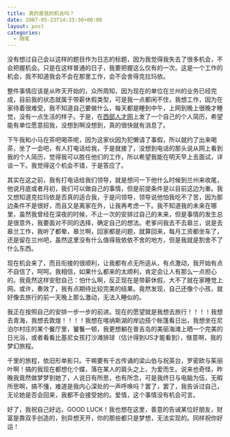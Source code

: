 ```yaml
---
title: 真的是我的机会吗？
date: 2007-05-23T14:33:30+00:00
layout: post
categories:
  - 随笔
---
```

没有想过自己会以这样的题目作为日志的标题，因为我觉得我失去了很多机会，不会把握机会。只是在这样普通的日子，我要把握这么仅有的一次。这是一个工作的机会，我不知道我会不会在那里工作，会不会舍得克拉玛依。

整件事情应该是从昨天开始的，众所周知，因为现在的单位在兰州的业务已经完成，目前我的状态就属于带薪休假类型，可是我一点都闲不住，我想工作，因为在家待着很难受，我不知道自己要做什么，每天都是睡到中午，上网到晚上很晚才睡觉，没有一点生活的样子。于是，在[西部人才网](http://www.xbrc.com.cn)上发了一个自己的个人简历，希望能有单位愿意招我，没想到啊没想到，真的很快就有消息了。

下午我和小马在茶吧喝茶呢，因为这家伙因为犯懒请了事假，所以就约了出来喝茶，坐了一会吧，有人打电话给我，于是就接了，没想到电话的那头说从网上看到我的个人简历，觉得我可以胜任他们的工作，所以希望我能在明天早上去面试，详谈一下。我觉得这个机会不错，于是答应了。
<!--more-->
其实在这之前，我有打电话给我们领导，就是想问一下他什么时候到兰州来收尾，他说月底或者月初，我们可以做自己的事情，但是前提条件是以目前这边为重。我又想知道克拉玛依是否真的适合我，于是问领导，领导说他怕我吃不了苦，因为那边条件不是很好，而且又是离家在外，让我再考虑一下。我不知道我的未来在哪里，虽然我曾经在深夜的时候，不止一次的安排过自己的未来，但是事情的发生总是很意外，我要面对不同的选择，确定自己的想法。老爹问我去不去皋兰，说是去皋兰工作，我听了都晕，皋兰啊，回家都是问题，就算回来，每月工资都坐车了，还是留在兰州吧，虽然这里没有什么值得我依依不舍的地方，但是我就是割舍不了什么东西。

现在机会来了，而且衔接的很顺利，让我都有点无所适从，有点激动，我开始有点不自信了，呵呵。我相信，如果什么都来的太顺利，肯定会让人有那么一点担心的。我竟然这样安慰自己：怕什么啊，反正现在是带薪休假，大不了就在家睡觉上网。或许，奏效了，我有点期待比较完美的结果。竟然发现，自己还像个小孩，就好像去旅行的前一天晚上那么激动，无法入睡似的。

我正在按照自己的安排一步一步的前进。现在的愿望就是我想去旅行！！！！我想去青海，我想去敦煌！！！！我想在喀纳斯湖的岸边搭个帐篷看日出，我想坐在尼泊尔村庄的某个餐厅里，饕餮一顿，我更想躺在普吉岛的美丽海滩上晒一个完美的日光浴，或者看看比基尼女孩打沙滩排球（估计得到US才能看到），惬意啊，我的梦幻旅程。

千里的旅程，依旧形单影只。干嘛要有千古传诵的梁山伯与祝英台，罗密欧与茱丽叶啊！搞的我现在都想化个蝶，落在某人的肩头之上，为爱而生。说来也奇怪，昨晚我竟然做梦梦到她了，人说日有所思，也有所念，可是我终日与电脑为伍，无暇所思啊，搞不懂，难道是我内心深处的一声呼唤吗？罢了，罢了，我告诉过自己，无论她是否会回来，我都不会接受她的。爱情，这个事情没有机会可言。

好了，我祝自己好远，GOOD LUCK！我也想在这里，善意的告诫某位好朋友，财富是靠双手创造的，别异想天开，你的那些都只是梦想，无法实现的。同样祝你好运！